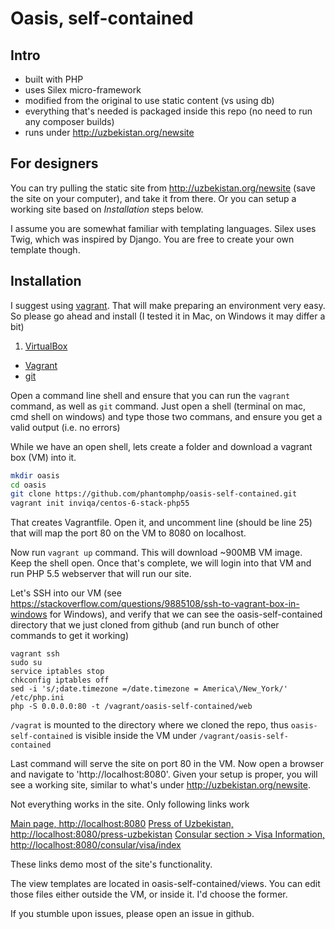 # Oasis, self-contained

## Intro

- built with PHP
- uses Silex micro-framework
- modified from the original to use static content (vs using db)
- everything that's needed is packaged inside this repo (no need to run any composer builds)
- runs under http://uzbekistan.org/newsite

## For designers

You can try pulling the static site from http://uzbekistan.org/newsite (save the site on your computer), and take it from there. Or you can setup a working site based on *Installation* steps below.

I assume you are somewhat familiar with templating languages. Silex uses Twig, which was inspired by Django. You are free to create your own template though.

## Installation
I suggest using [vagrant](https://www.vagrantup.com/). That will make preparing an environment very easy. So please go ahead and install (I tested it in Mac, on Windows it may differ a bit)

1. [VirtualBox](https://www.virtualbox.org/wiki/Downloads)
* [Vagrant](https://www.vagrantup.com/downloads.html)
* [git](https://github.com/git-for-windows/git/releases/download/v2.11.1.windows.1/Git-2.11.1-64-bit.exe)

Open a command line shell and ensure that you can run the `vagrant` command, as well as `git` command. Just open a shell (terminal on mac, cmd shell on windows) and type those two commans, and ensure you get a valid output (i.e. no errors)

While we have an open shell, lets create a folder and download a vagrant box (VM) into it.

```bash
mkdir oasis
cd oasis
git clone https://github.com/phantomphp/oasis-self-contained.git
vagrant init inviqa/centos-6-stack-php55
```

That creates Vagrantfile. Open it, and uncomment line (should be line 25) that will map the port 80 on the VM to 8080 on localhost.

Now run `vagrant up` command. This will download ~900MB VM image. Keep the shell open. Once that's complete, we will login into that VM and run PHP 5.5 webserver that will run our site.

Let's SSH into our VM (see https://stackoverflow.com/questions/9885108/ssh-to-vagrant-box-in-windows for Windows), and verify that we can see the oasis-self-contained directory that we just cloned from github (and run bunch of other commands to get it working)

```
vagrant ssh
sudo su
service iptables stop
chkconfig iptables off
sed -i 's/;date.timezone =/date.timezone = America\/New_York/' /etc/php.ini
php -S 0.0.0.0:80 -t /vagrant/oasis-self-contained/web
```

`/vagrat` is mounted to the directory where we cloned the repo, thus `oasis-self-contained` is visible inside the VM under `/vagrant/oasis-self-contained`

Last command will serve the site on port 80 in the VM. Now open a browser and navigate to 'http://localhost:8080'. Given your setup is proper, you will see a working site, similar to what's under http://uzbekistan.org/newsite.

Not everything works in the site. Only following links work

[Main page, http://localhost:8080](http://localhost:8080)
[Press of Uzbekistan, http://localhost:8080/press-uzbekistan](http://localhost:8080/press-uzbekistan)
[Consular section > Visa Information, http://localhost:8080/consular/visa/index](http://localhost:8080/consular/visa/index)

These links demo most of the site's functionality.

The view templates are located in oasis-self-contained/views. You can edit those files either outside the VM, or inside it. I'd choose the former.

If you stumble upon issues, please open an issue in github.


